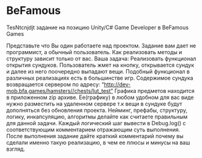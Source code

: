 # BeFamous
TesNtcnjdjt задание на позицию Unity/C# Game Developer в BeFamous Games

Представьте что Вы один работаете над проектом. Задание вам дает не программист,
а обычный пользователь. Как реализовать методы и структуру зависит только от вас.
Ваша задача:
Реализовать функционал открытия сундуков. Пользователь жмет на кнопку,
открывается сундук и далее из него поочередно выпадают вещи. Подобный
функционал в различных реализациях есть в большинстве игр.
Содержимое сундука возвращается сервером по адресу:
“http://dev-mob.bfa.games/hamsters//chests/lut_test”
Графика предметов находится в приложенном zip архиве. Ее(графику) в любом
удобном для вас виде нужно разместить на удаленном сервере т.к вещи в сундуке
будут дополняться без обновления проекта.
Нейминг, префабы, структуру, логику, инкапсуляцию, алгоритмы делайте как считаете
правильным для данной задачи.
Каждый логический шаг вывести в Debug.log() с соответствующим комментарием
отражающим суть выполнения.
После выполнения задание дайте краткий комментарий почему вы сделали именно
такую реализацию, в чем ее плюсы и минусы на ваш взгляд.